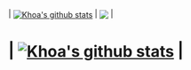 | <a href="https://github.com/ase1997/github-readme-stats"><img align="center" src="https://github-readme-stats.vercel.app/api?username=ase1997&show_icons=true&include_all_commits=true&theme=aura&" alt="Khoa's github stats" /></a> | <a href="https://github.com/ase1997/github-readme-stats"><img align="center" src="https://github-readme-stats.vercel.app/api/top-langs/?username=ase1997&theme=aura" /></a> |

# | <a href="https://github.com/ase1997/github-readme-stats"><img align="center" src="https://komarev.com/ghpvc/?username=ase1997&color=blueviolet" alt="Khoa's github stats" /></a> |
